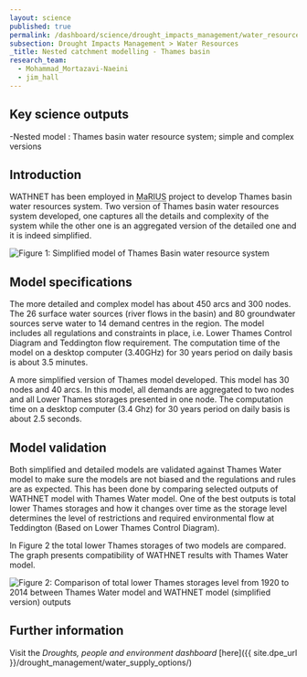 ```yaml
---
layout: science
published: true
permalink: /dashboard/science/drought_impacts_management/water_resources/thames/
subsection: Drought Impacts Management > Water Resources
_title: Nested catchment modelling - Thames basin
research_team:
  - Mohammad_Mortazavi-Naeini
  - jim_hall
---
```

## Key science outputs

-Nested model : Thames basin water resource system; simple and complex versions

## Introduction 

WATHNET has been employed in <abbr title="Managing the Risks, Impacts and Uncertainties of drought and water Scarcity">MaRIUS</abbr> project to develop Thames basin water resources system. Two version of Thames basin water resources system developed, one captures all the details and complexity of the system while the other one is an aggregated version of the detailed one and it is indeed simplified. 
     
![Figure 1: Simplified model of Thames Basin water resource system]({{site.baseurl}}/assets/img/Mohammad_2.png)

## Model specifications

The more detailed and complex model has about 450 arcs and 300 nodes. The 26 surface water sources (river flows in the basin) and 80 groundwater sources serve water to 14 demand centres in the region. The model includes all regulations and constraints in place, i.e. Lower Thames Control Diagram and Teddington flow requirement. The computation time of the model on a desktop computer (3.40GHz) for 30 years period on daily basis is about 3.5 minutes. 

A more simplified version of Thames model developed. This model has 30 nodes and 40 arcs. In this model, all demands are aggregated to two nodes and all Lower Thames storages presented in one node. The computation time on a desktop computer (3.4 Ghz) for 30 years period on daily basis is about 2.5 seconds. 

## Model validation

Both simplified and detailed models are validated against Thames Water model to make sure the models are not biased and the regulations and rules are as expected. This has been done by comparing selected outputs of WATHNET model with Thames Water model. One of the best outputs is total lower Thames storages and how it changes over time as the storage level determines the level of restrictions and required environmental flow at Teddington (Based on Lower Thames Control Diagram). 

In Figure 2 the total lower Thames storages of two models are compared. The graph presents compatibility of WATHNET results with Thames Water model.

![Figure 2: Comparison of total lower Thames storages level from 1920 to 2014 between Thames Water model and WATHNET model (simplified version) outputs]({{site.baseurl}}/assets/img/Mohammad_3.png)

## Further information
Visit the _Droughts, people and environment dashboard_ [here]({{ site.dpe_url }}/drought_management/water_supply_options/)
